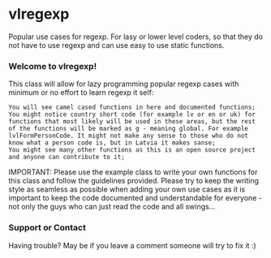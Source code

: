vlregexp
========

Popular use cases for regexp. For lasy or lower level coders, so that they do not have to use regexp and can use easy to use static functions.

### Welcome to vlregexp!
This class will allow for lazy programming popular regexp cases with minimum or no effort to learn regexp it self:

```
You will see camel cased functions in here and documented functions;
You might notice country short code (for example lv or en or uk) for functions that most likely will be used in these areas, but the rest of the functions will be marked as g - meaning global. For example lvlFormPersonCode. It might not make any sense to those who do not know what a person code is, but in Latvia it makes sanse;
You might see many other functions as this is an open source project and anyone can contribute to it;
```

IMPORTANT: Please use the example class to write your own functions for this class and follow the guidelines provided. Please try to keep the writing style as seamless as possible when adding your own use cases as it is important to keep the code documented and understandable for everyone - not only the guys who can just read the code and all swings...

### Support or Contact
Having trouble? May be if you leave a comment someone will try to fix it :)

